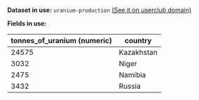 **Dataset in use:** `uranium-production` [(See it on userclub domain)](https://userclub.opendatasoft.com/explore/dataset/uranium-production/table/)

**Fields in use:** 

| tonnes_of_uranium (numeric) | country |
|---|---|
|24575|Kazakhstan|
|3032|Niger|
|2475|Namibia|
|3432|Russia|